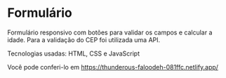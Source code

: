 # Formulário
Formulário responsivo com botões para validar os campos e calcular a idade.
Para a validação do CEP foi utilizada uma API.

Tecnologias usadas: HTML, CSS e JavaScript

Você pode conferi-lo em https://thunderous-faloodeh-081ffc.netlify.app/
